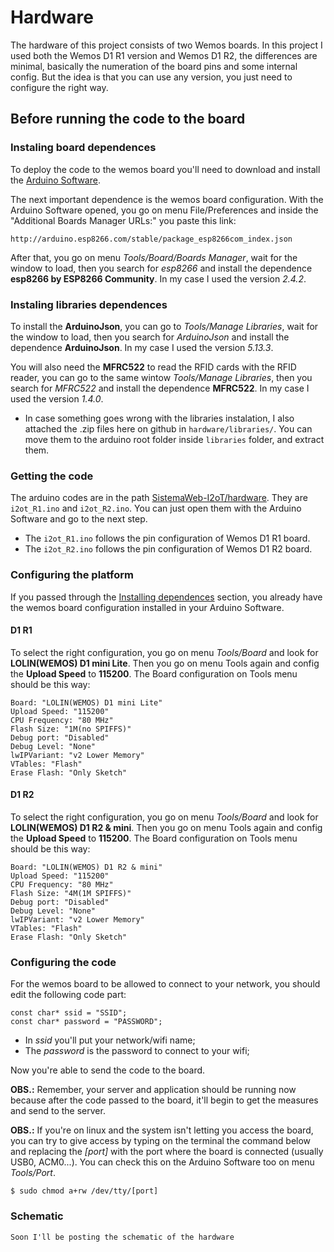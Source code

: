 # Hardware

The hardware of this project consists of two Wemos boards. In this project I used both the Wemos D1 R1 version and Wemos D1 R2, the differences are minimal, basically the numeration of the board pins and some internal config.
But the idea is that you can use any version, you just need to configure the right way.

## Before running the code to the board

### Instaling board dependences

To deploy the code to the wemos board you'll need to download and install the [Arduino Software](https://www.arduino.cc/en/Main/Software).

The next important dependence is the wemos board configuration. With the Arduino Software opened, you go on menu File/Preferences and inside the "Additional Boards Manager URLs:" you paste this link:

```
http://arduino.esp8266.com/stable/package_esp8266com_index.json
```

After that, you go on menu _Tools/Board/Boards Manager_, wait for the window to load, then you search for _esp8266_ and install the dependence **esp8266 by ESP8266 Community**. In my case I used the version _2.4.2_.

### Instaling libraries dependences

To install the **ArduinoJson**, you can go to _Tools/Manage Libraries_, wait for the window to load, then you search for _ArduinoJson_ and install the dependence **ArduinoJson**. In my case I used the version _5.13.3_.

You will also need the **MFRC522** to read the RFID cards with the RFID reader, you can go to the same wintow _Tools/Manage Libraries_, then you search for _MFRC522_ and install the dependence **MFRC522**. In my case I used the version _1.4.0_.

- In case something goes wrong with the libraries instalation, I also attached the .zip files here on github in `hardware/libraries/`. You can move them to the arduino root folder inside `libraries` folder, and extract them.

### Getting the code

The arduino codes are in the path [SistemaWeb-I2oT/hardware](https://github.com/Levysantiago/SistemaWeb-I2oT/tree/master/hardware). They are `i2ot_R1.ino` and `i2ot_R2.ino`. You can just open them with the Arduino Software and go to the next step.

- The `i2ot_R1.ino` follows the pin configuration of Wemos D1 R1 board.
- The `i2ot_R2.ino` follows the pin configuration of Wemos D1 R2 board.

### Configuring the platform

If you passed through the [Installing dependences](#installing-dependences) section, you already have the wemos board configuration installed in your Arduino Software.

#### D1 R1

To select the right configuration, you go on menu _Tools/Board_ and look for **LOLIN(WEMOS) D1 mini Lite**. Then you go on menu Tools again and config the **Upload Speed** to **115200**. The Board configuration on Tools menu should be this way:

```
Board: "LOLIN(WEMOS) D1 mini Lite"
Upload Speed: "115200"
CPU Frequency: "80 MHz"
Flash Size: "1M(no SPIFFS)"
Debug port: "Disabled"
Debug Level: "None"
lwIPVariant: "v2 Lower Memory"
VTables: "Flash"
Erase Flash: "Only Sketch"
```

#### D1 R2

To select the right configuration, you go on menu _Tools/Board_ and look for **LOLIN(WEMOS) D1 R2 & mini**. Then you go on menu Tools again and config the **Upload Speed** to **115200**. The Board configuration on Tools menu should be this way:

```
Board: "LOLIN(WEMOS) D1 R2 & mini"
Upload Speed: "115200"
CPU Frequency: "80 MHz"
Flash Size: "4M(1M SPIFFS)"
Debug port: "Disabled"
Debug Level: "None"
lwIPVariant: "v2 Lower Memory"
VTables: "Flash"
Erase Flash: "Only Sketch"
```

### Configuring the code

For the wemos board to be allowed to connect to your network, you should edit the following code part:

```
const char* ssid = "SSID";
const char* password = "PASSWORD";
```

- In _ssid_ you'll put your network/wifi name;
- The _password_ is the password to connect to your wifi;

Now you're able to send the code to the board.

**OBS.:** Remember, your server and application should be running now because after the code passed to the board, it'll begin to get the measures and send to the server.

**OBS.:** If you're on linux and the system isn't letting you access the board, you can try to give access by typing on the terminal the command below and replacing the _\[port\]_ with the port where the board is connected (usually USB0, ACM0...). You can check this on the Arduino Software too on menu _Tools/Port_.

```
$ sudo chmod a+rw /dev/tty/[port]
```

### Schematic

`Soon I'll be posting the schematic of the hardware`
